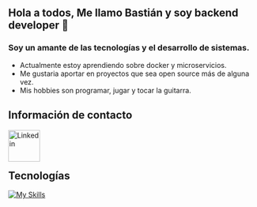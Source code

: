 ## Hola a todos, Me llamo Bastián y soy backend developer 👋 

### Soy un amante de las tecnologías y el desarrollo de sistemas.

- Actualmente estoy aprendiendo sobre docker y microservicios.
- Me gustaria aportar en proyectos que sea open source más de alguna vez.
- Mis hobbies son programar, jugar y tocar la guitarra.


## Información de contacto

[ <img align="left" alt="Linkedin" width="64px" src="https://cdn.icon-icons.com/icons2/805/PNG/512/linkedin_icon-icons.com_65929.png" title="Ir a perfil linkedin"> ][linkedin]
</br>
</br>
</br>


## Tecnologías

[![My Skills](https://skills.thijs.gg/icons?i=html,css,js,ts,nestjs,nodejs,heroku,angular,bootstrap)](https://skills.thijs.gg)




[linkedin]: https://www.linkedin.com/in/bastian-yima-developer
<!---
solomon689/solomon689 is a ✨ special ✨ repository because its `README.md` (this file) appears on your GitHub profile.
You can click the Preview link to take a look at your changes.
--->
